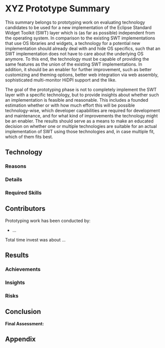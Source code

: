 # XYZ Prototype Summary

<!--- This overall description fits for every prototype technology --->
This summary belongs to prototyping work on evaluating technology candidates to be used for a new implementation of the Eclipse Standard Widget Toolkit (SWT) layer which is (as far as possible) independent from the operating system. In comparison to the existing SWT implementations that use OS libraries and widgets, a technology for a potential new implementation should already deal with and hide OS specifics, such that an SWT implementation does not have to care about the underlying OS anymore. To this end, the technology must be capable of providing the same features as the union of the existing SWT implementations. In addition, it should be an enabler for further improvement, such as better customizing and theming options, better web integration via web assembly, sophisticated multi-monitor HiDPI support and the like.

The goal of the prototyping phase is not to completely implement the SWT layer with a specific technology, but to provide insights about whether such an implementation is feasible and reasonable. This includes a founded estimation whether or with how much effort this will be possible technology-wise, which developer capabilities are required for development and maintenance, and for what kind of improvements the technology might be an enabler. The results should serve as a means to make an educated decision on whether one or multiple technologies are suitable for an actual implementation of SWT using those technologies and, in case multiple fit, which of them fits best.


## Technology

<!-- Overview of the technology/technologies involved in the prototype, why they were selected and which details are important for using the technology -->

### Reasons

<!-- What were the reasons for considering this technology/technologies? That may not only include the overall technology like Gtk but also reasons for choosing a specific port for another OS or the like. And that may go beyond why we initially chose to develop a prototype based on the technology: did you find further benefits during the prototyping work that serve as reasons for choosing the technology? -->

### Details

<!-- What are important details of the according technology/technologies? How do they work in a nutshell, who maintains ports to other operating systems etc.? -->

### Required Skills

<!-- What specific skills are required for adopting the technology, e.g., do you require specific programming (language) skills like C/C++? When are they required, e.g., only for setting something up one, or frequently for fixing bugs, debugging etc.? -->


## Contributors

<!-- List the people that have worked on the prototype, in order to (1) acknowledge their work and (2) document whom one might ask to get further information about the prototyping work now or later. Please also give an estimation of the time invest (like person months) to get an impression of how complicated it was to achieve the presented results. -->

Prototyping work has been conducted by:
- ...

Total time invest was about ...


## Results

<!-- A summary of the results of the prototyping work, including what went well and what did not go well, which artifacts and insights you produces, and which risks you identified for using the technology for a new Eclipse SWT implementation. Please also refer to other sources of information, such as code you developed or documentation you wrote. -->

### Achievements

<!-- What did you achieve in terms of concrete prototyping work? That may include code, documentation and other artifacts. What features/functionality can you show with these artifacts? Which milestones did not reach and what functionality artifacts and document did you gain when developing the prototype? -->


### Insights

<!-- What insights did you gain when developing the prototype? What were the central obstacles that might also influence a complete SWT implementation based on that technology? What was complicated to achieve? What did take long? -->

### Risks

<!-- What are risks / unknown points when trying to develop an actual SWT implementation based on this technology? -->


## Conclusion

<!-- A summarizing statement, based on the previous insights, assessing whether or how far the technology is a suitable candidate for a new Eclipse SWT implementation -->

**Final Assessment:** <!-- Closing assessment statement in one or two sentences-->


## Appendix

<!-- (Optional) Additional material, like screenshots of the prototype or the like -->
